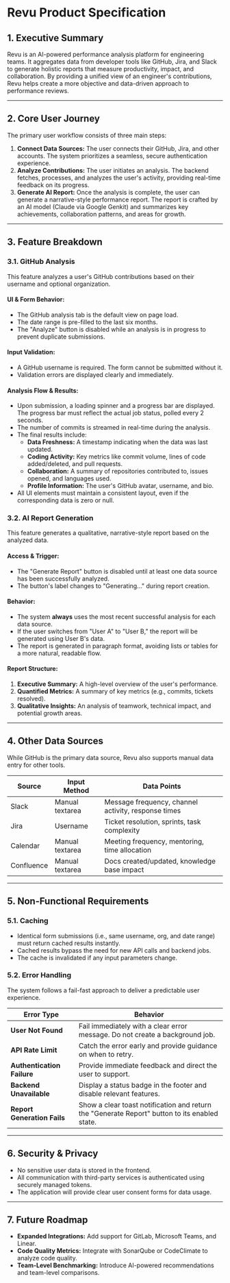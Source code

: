 # Revu Product Specification

## 1. Executive Summary

Revu is an AI-powered performance analysis platform for engineering teams. It aggregates data from developer tools like GitHub, Jira, and Slack to generate holistic reports that measure productivity, impact, and collaboration. By providing a unified view of an engineer's contributions, Revu helps create a more objective and data-driven approach to performance reviews.

---

## 2. Core User Journey

The primary user workflow consists of three main steps:

1.  **Connect Data Sources:** The user connects their GitHub, Jira, and other accounts. The system prioritizes a seamless, secure authentication experience.
2.  **Analyze Contributions:** The user initiates an analysis. The backend fetches, processes, and analyzes the user's activity, providing real-time feedback on its progress.
3.  **Generate AI Report:** Once the analysis is complete, the user can generate a narrative-style performance report. The report is crafted by an AI model (Claude via Google Genkit) and summarizes key achievements, collaboration patterns, and areas for growth.

---

## 3. Feature Breakdown

### 3.1. GitHub Analysis

This feature analyzes a user's GitHub contributions based on their username and optional organization.

#### **UI & Form Behavior:**

*   The GitHub analysis tab is the default view on page load.
*   The date range is pre-filled to the last six months.
*   The "Analyze" button is disabled while an analysis is in progress to prevent duplicate submissions.

#### **Input Validation:**

*   A GitHub username is required. The form cannot be submitted without it.
*   Validation errors are displayed clearly and immediately.

#### **Analysis Flow & Results:**

*   Upon submission, a loading spinner and a progress bar are displayed. The progress bar must reflect the actual job status, polled every 2 seconds.
*   The number of commits is streamed in real-time during the analysis.
*   The final results include:
    *   **Data Freshness:** A timestamp indicating when the data was last updated.
    *   **Coding Activity:** Key metrics like commit volume, lines of code added/deleted, and pull requests.
    *   **Collaboration:** A summary of repositories contributed to, issues opened, and languages used.
    *   **Profile Information:** The user's GitHub avatar, username, and bio.
*   All UI elements must maintain a consistent layout, even if the corresponding data is zero or null.

### 3.2. AI Report Generation

This feature generates a qualitative, narrative-style report based on the analyzed data.

#### **Access & Trigger:**

*   The "Generate Report" button is disabled until at least one data source has been successfully analyzed.
*   The button's label changes to "Generating..." during report creation.

#### **Behavior:**

*   The system **always** uses the most recent successful analysis for each data source.
*   If the user switches from "User A" to "User B," the report will be generated using User B's data.
*   The report is generated in paragraph format, avoiding lists or tables for a more natural, readable flow.

#### **Report Structure:**

1.  **Executive Summary:** A high-level overview of the user's performance.
2.  **Quantified Metrics:** A summary of key metrics (e.g., commits, tickets resolved).
3.  **Qualitative Insights:** An analysis of teamwork, technical impact, and potential growth areas.

---

## 4. Other Data Sources

While GitHub is the primary data source, Revu also supports manual data entry for other tools.

| Source     | Input Method    | Data Points                                         |
| ---------- | --------------- | --------------------------------------------------- |
| Slack      | Manual textarea | Message frequency, channel activity, response times |
| Jira       | Username        | Ticket resolution, sprints, task complexity         |
| Calendar   | Manual textarea | Meeting frequency, mentoring, time allocation       |
| Confluence | Manual textarea | Docs created/updated, knowledge base impact         |

---

## 5. Non-Functional Requirements

### 5.1. Caching

*   Identical form submissions (i.e., same username, org, and date range) must return cached results instantly.
*   Cached results bypass the need for new API calls and backend jobs.
*   The cache is invalidated if any input parameters change.

### 5.2. Error Handling

The system follows a fail-fast approach to deliver a predictable user experience.

| Error Type                | Behavior                                                                 |
| ------------------------- | ------------------------------------------------------------------------ |
| **User Not Found**        | Fail immediately with a clear error message. Do not create a background job. |
| **API Rate Limit**        | Catch the error early and provide guidance on when to retry.             |
| **Authentication Failure**| Provide immediate feedback and direct the user to support.               |
| **Backend Unavailable**   | Display a status badge in the footer and disable relevant features.      |
| **Report Generation Fails**| Show a clear toast notification and return the "Generate Report" button to its enabled state. |

---

## 6. Security & Privacy

*   No sensitive user data is stored in the frontend.
*   All communication with third-party services is authenticated using securely managed tokens.
*   The application will provide clear user consent forms for data usage.

---

## 7. Future Roadmap

*   **Expanded Integrations:** Add support for GitLab, Microsoft Teams, and Linear.
*   **Code Quality Metrics:** Integrate with SonarQube or CodeClimate to analyze code quality.
*   **Team-Level Benchmarking:** Introduce AI-powered recommendations and team-level comparisons.